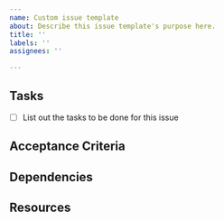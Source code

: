 ```yaml
---
name: Custom issue template
about: Describe this issue template's purpose here.
title: ''
labels: ''
assignees: ''

---
```


## Tasks
- [ ] List out the tasks to be done for this issue

## Acceptance Criteria

## Dependencies

## Resources
